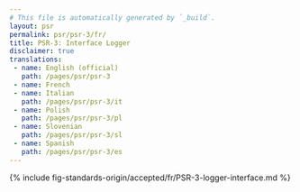 ```yaml
---
# This file is automatically generated by `_build`.
layout: psr
permalink: psr/psr-3/fr/
title: PSR-3: Interface Logger
disclaimer: true
translations:
 - name: English (official)
   path: /pages/psr/psr-3
 - name: French
 - name: Italian
   path: /pages/psr/psr-3/it
 - name: Polish
   path: /pages/psr/psr-3/pl
 - name: Slovenian
   path: /pages/psr/psr-3/sl
 - name: Spanish
   path: /pages/psr/psr-3/es
---
```


{% include fig-standards-origin/accepted/fr/PSR-3-logger-interface.md %}